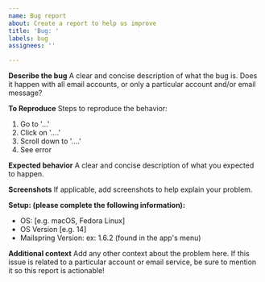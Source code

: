 ```yaml
---
name: Bug report
about: Create a report to help us improve
title: 'Bug: '
labels: bug
assignees: ''

---
```


**Describe the bug**
A clear and concise description of what the bug is. Does it happen with all email accounts, or only a particular account and/or email message?

**To Reproduce**
Steps to reproduce the behavior:
1. Go to '...'
2. Click on '....'
3. Scroll down to '....'
4. See error

**Expected behavior**
A clear and concise description of what you expected to happen.

**Screenshots**
If applicable, add screenshots to help explain your problem.

**Setup: (please complete the following information):**
 - OS: [e.g. macOS, Fedora Linux]
 - OS Version [e.g. 14]
 - Mailspring Version: ex: 1.6.2 (found in the app's menu)

**Additional context** 
Add any other context about the problem here. If this issue is related to a particular account or email service, be sure to mention it so this report is actionable!
